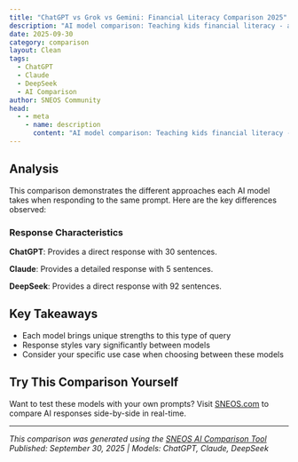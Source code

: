 ```yaml
---
title: "ChatGPT vs Grok vs Gemini: Financial Literacy Comparison 2025"
description: "AI model comparison: Teaching kids financial literacy - age-appropriate money lessons..."
date: 2025-09-30
category: comparison
layout: Clean
tags:
  - ChatGPT
  - Claude
  - DeepSeek
  - AI Comparison
author: SNEOS Community
head:
  - - meta
    - name: description
      content: "AI model comparison: Teaching kids financial literacy - age-appropriate money lessons..."
---
```


<ChatComparison
  title="ChatGPT vs Grok vs Gemini: Financial Literacy Comparison 2025"
  prompt="Teaching kids financial literacy - age-appropriate money lessons"
  :responses='{
    "ChatGPT": "Teaching kids financial literacy is a valuable skill that sets them up for a lifetime of smart money management. Here are some age-appropriate money lessons for different age groups:\n\n**Ages 3-5: Introduction to Money Basics**\n- Teach them to recognize coins and bills.\n- Explain the concept of money as a tool to buy things.\n- Use play money during pretend shopping games.\n- Introduce simple choices like \u201CDo you want to buy the toy or save your money?\u201D\n\n**Ages 6-8: Understanding Earning, Saving, and Spending**\n- Introduce the concept of earning money through chores or small tasks.\n- Use a clear jar or piggy bank to save money and watch it grow.\n- Discuss needs vs. wants to help prioritize spending.\n- Set small saving goals (e.g., save for a toy).\n\n**Ages 9-11: Budgeting and Making Decisions**\n- Teach them to create a simple budget for their allowance or earnings.\n- Explain how to divide money into categories: saving, spending, and giving.\n- Introduce comparison shopping to find the best value.\n- Discuss the importance of delayed gratification.\n\n**Ages 12-14: Banking and Responsible Spending**\n- Introduce the concept of bank accounts, debit cards, and how banks work.\n- Teach how to track spending with a simple ledger or app.\n- Discuss smart spending habits and avoiding impulse buying.\n- Encourage setting longer-term savings goals.\n\n**Ages 15-18: Advanced Financial Skills**\n- Teach about credit, interest, and loans.\n- Introduce how to read and understand bank statements.\n- Discuss budgeting for larger expenses like college or a car.\n- Educate on investing basics and the power of compound interest.\n- Encourage part-time jobs or internships for earning experience and income.\n\n**General Tips for All Ages**\n- Lead by example with your own money habits.\n- Use everyday situations to discuss money (shopping, bills, saving).\n- Make learning fun with games, apps, and books about money.\n- Encourage questions and open conversations about finances.\n\nWould you like me to suggest specific activities or resources for any age group?",
    "Claude": "# Age-Appropriate Financial Literacy for Kids\n\n## **Ages 3-5: Money Basics**\n### Core Concepts\n- **Money identification**: Coins vs. bills, different denominations\n- **Money has value**: We use money to buy things we need/want\n- **Earning money**: People work to earn money\n- **Basic choices**: We can\u0027t buy everything we want\n\n### Activities\n- Play store with real or toy money\n- Count coins together\n- Let them handle money at checkout (with supervision)\n- Read money-themed picture books\n- Simple piggy bank savings\n\n---\n\n## **Ages 6-10: Spending \u0026 Saving**\n### Core Concepts\n- **Earning through chores**: Connect work with payment\n- **Wants vs. needs**: Distinguish between essentials and desires\n- **Saving goals**: Set aside money for future purchases\n- **Comparison shopping**: Understanding that prices vary\n\n### Activities\n- Weekly allowance tied to age-appropriate chores\n- Three-jar system: Save, Spend, Give\n- Price comparison games at the store\n- Let them save for and buy their own small items\n- Introduction to bank accounts\n\n---\n\n## **Ages 11-14: Banking \u0026 Budgeting**\n### Core Concepts\n- **Banking basics**: How banks work, interest, ATMs\n- **Budgeting**: Planning income and expenses\n- **Compound interest**: Money can grow over time\n- **Smart spending**: Research before purchases\n\n### Activities\n- Open a savings account together\n- Create a simple budget for their allowance\n- Track spending for a month\n- Introduce percentage calculations (10% savings rule)\n- Discuss advertising and marketing tactics\n\n---\n\n## **Ages 15-18: Real-World Preparation**\n### Core Concepts\n- **Credit and debt**: How credit cards work, interest rates\n- **Investing basics**: Stocks, bonds, mutual funds\n- **Career planning**: Education costs vs. earning potential\n- **Adult expenses**: Insurance, taxes, rent\n\n### Activities\n- Part-time job or summer employment\n- Practice filling out job applications\n- Open a checking account with debit card\n- Stock market simulations\n- College financial planning discussions\n- Basic tax preparation\n\n---\n\n## **Key Teaching Strategies**\n\n### **Make It Practical**\n- Use real-life situations (grocery shopping, bill paying)\n- Let them make actual financial decisions\n- Share family budget discussions (age-appropriately)\n\n### **Lead by Example**\n- Model good financial behavior\n- Explain your financial decisions out loud\n- Show them your budgeting process\n\n### **Use Technology**\n- Age-appropriate financial apps and games\n- Online banking demonstrations\n- Investment tracking websites\n\n### **Encourage Questions**\n- Create a judgment-free environment\n- Admit when you don\u0027t know something\n- Research answers together\n\n---\n\n## **Common Mistakes to Avoid**\n- Starting too late or overwhelming with advanced concepts too early\n- Making money discussions scary or stressful\n- Not connecting money to values and goals\n- Failing to adjust lessons as children mature\n- Teaching theory without practical application\n\n---\n\n## **Quick Reference by Age**\n- **3-5**: Play, identify, basic concepts\n- **6-10**: Chores, saving, needs vs. wants\n- **11-14**: Banking, budgeting, comparison shopping\n- **15-18**: Jobs, credit, investing, adult planning\n\nThe key is consistency, patience, and making financial literacy a natural part of growing up rather than a single \u0022big talk.\u0022",
    "DeepSeek": "Of course! Teaching kids financial literacy is one of the most valuable life skills you can impart. The key is to make it age-appropriate, practical, and engaging.\n\nHere is a comprehensive guide to money lessons for kids, broken down by age group.\n\n### The Core Principles for All Ages\nBefore diving into age groups, remember these universal principles:\n*   **Be Open and Honest:** Talk about money in a calm, matter-of-fact way. Demystify it.\n*   **Lead by Example:** Your spending, saving, and donating habits are their most powerful lesson.\n*   **Make it Tangible:** Use clear jars for money, let them hold cash, and involve them in small transactions.\n*   **Be Patient and Consistent:** Financial literacy is a marathon, not a sprint.\n\n---\n\n### Ages 3-5: The Foundation (Learning Through Play)\n\nAt this stage, the goal is to introduce basic concepts and vocabulary.\n\n**Key Concepts:**\n*   **Money Identification:** Recognizing coins and bills, and understanding that they have different values.\n*   **Earning:** Money comes from work.\n*   **Waiting \u0026 Patience:** You sometimes have to wait to buy something you want.\n\n**Practical Activities:**\n1.  **Play Store:** Set up a pretend grocery store. Put price tags on toys (e.g., 1 cent, 5 cents) and let them \u0022buy\u0022 items with play or real coins.\n2.  **Use a Clear Piggy Bank:** They need to *see* the money growing. A single jar is fine at this age.\n3.  **Identify Coins \u0026 Bills:** Make it a game. \u0022Can you find me a penny? What color is a dime?\u0022\n4.  **Talk About Your \u0022Job\u0022:** Explain in simple terms that you go to work to earn money, which you use to buy food, toys, and pay for the house.\n\n---\n\n### Ages 6-10: The Basics of Choice (Save, Spend, Share)\n\nThis is the perfect time to introduce the fundamental triad of money management.\n\n**Key Concepts:**\n*   **The Three-Jar System:** Separate money into **Spend**, **Save**, and **Share** jars.\n*   **Opportunity Cost:** If you buy this toy, you won\u0027t have the money for that video game.\n*   **Goal-Oriented Saving:** Saving for a specific, short-term goal (a toy, a book).\n*   **Earning Money:** Introduce small chores for an allowance (but keep it separate from basic family responsibilities).\n\n**Practical Activities:**\n1.  **Implement the Three Jars:** Label three clear jars or envelopes. When they get money (allowance, gift), help them decide how to split it (e.g., 50% Spend, 40% Save, 10% Share).\n2.  **Give a Small, Regular Allowance:** This provides a consistent \u0022income\u0022 to practice with. Don\u0027t tie it to every chore, but to contributing to the family.\n3.  **Involve Them in Shopping:** At the store, show them how to compare prices. Give them a small amount of cash ($5) and let them make their own spending choice, experiencing the consequence.\n4.  **Help Them Set a Savings Goal:** Use a picture of the desired item taped to the \u0022Save\u0022 jar as a visual motivator.\n5.  **Explore the \u0022Share\u0022 Jar:** Let them choose a charity or cause to donate to. This builds empathy and social responsibility.\n\n---\n\n### Ages 11-13: Building Financial Muscles (More Independence)\n\nPre-teens are ready for more complex concepts and greater responsibility.\n\n**Key Concepts:**\n*   **Budgeting:** Creating a simple plan for their money.\n*   **The Power of Compound Interest:** How money can grow over time.\n*   **Smart Consumerism:** The difference between \u0022wants\u0022 and \u0022needs,\u0022 and understanding advertising and influencers.\n*   **Entrepreneurship:** Earning money beyond an allowance.\n\n**Practical Activities:**\n1.  **Create a Simple Budget:** For a larger goal (a new video game console, a expensive pair of sneakers), help them map out how many weeks of allowance it will take.\n2.  **Introduce a \u0022Kid-Friendly\u0022 Debit Card:** Apps like Greenlight, GoHenry, or FamZoo are fantastic. They allow you to transfer allowance, assign chores, and let kids spend with a controlled card while you monitor.\n3.  **The \u0022Interest\u0022 Experiment:** Offer to pay them \u0022interest\u0022 on the money in their long-term savings jar each month (e.g., 5%). This visually demonstrates how savings can grow.\n4.  **Encourage Entrepreneurism:** Help them brainstorm ways to earn money: a lemonade stand, dog walking, babysitting, or tutoring younger kids.\n5.  **Play Financial Games:** Board games like **Monopoly** or **The Game of Life** are excellent for teaching strategy, saving, and unexpected expenses.\n\n---\n\n### Ages 14-18: Preparing for the Real World\n\nTeenagers need to practice with real-world financial tools and concepts before they leave home.\n\n**Key Concepts:**\n*   **Banking:** How to use a checking and savings account, ATMs, and online banking.\n*   **Credit \u0026 Debt:** How credit cards, loans, and interest work (and the dangers of debt).\n*   **Investing Basics:** What are stocks, bonds, and index funds?\n*   **Income \u0026 Taxes:** Understanding a pay stub and where taxes go.\n*   **Long-Term Planning:** Saving for a car, college, or a gap year.\n\n**Practical Activities:**\n1.  **Open a Student Bank Account:** Take them to a bank or credit union to open their first real checking and savings account. Teach them how to use an ATM responsibly and monitor their balance.\n2.  **Teach Them About Credit:** Explain how a credit score works. Consider making them an authorized user on your credit card with a *very low limit* and strict rules to build their credit history safely.\n3.  **Introduce Investing:**\n    *   **Mock Investing:** Use a free, fake stock market simulator (like MarketWatch Virtual Stock Exchange) to let them \u0022invest\u0022 and learn without risk.\n    *   **Real Investing:** Help them open a custodial brokerage account and buy a single share of a company they know and love (e.g., Disney, Nike, Apple).\n4.  **Create a \u0022Teen\u0022 Budget:** If they have a part-time job, help them create a more detailed budget that includes gas, car insurance, phone bill, entertainment, and long-term savings.\n5.  **Involve Them in Family Finances:** Have a high-level discussion about your family budget (you don\u0027t need to share exact salaries). Talk about fixed costs (mortgage, utilities) vs. variable costs (groceries, entertainment). This is incredibly empowering and educational.\n\nBy approaching financial literacy as a progressive, hands-on journey, you equip your children with the confidence and knowledge to make smart financial decisions for the rest of their lives."
  }'
  published-date="12:02"
/>

## Analysis

This comparison demonstrates the different approaches each AI model takes when responding to the same prompt. Here are the key differences observed:

### Response Characteristics

**ChatGPT**: Provides a direct response with 30 sentences. 

**Claude**: Provides a detailed response with 5 sentences. 

**DeepSeek**: Provides a direct response with 92 sentences. 

## Key Takeaways

- Each model brings unique strengths to this type of query
- Response styles vary significantly between models
- Consider your specific use case when choosing between these models

## Try This Comparison Yourself

Want to test these models with your own prompts? Visit [SNEOS.com](https://sneos.com) to compare AI responses side-by-side in real-time.

---

*This comparison was generated using the [SNEOS AI Comparison Tool](https://sneos.com)*
*Published: September 30, 2025 | Models: ChatGPT, Claude, DeepSeek*
